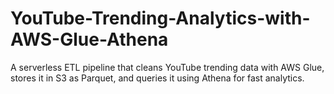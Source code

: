 # YouTube-Trending-Analytics-with-AWS-Glue-Athena
A serverless ETL pipeline that cleans YouTube trending data with AWS Glue, stores it in S3 as Parquet, and queries it using Athena for fast analytics.
